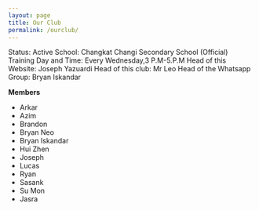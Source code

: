 ```yaml
---
layout: page
title: Our Club 
permalink: /ourclub/
---
```


Status: Active
School: Changkat Changi Secondary School (Official)
Training Day and Time: Every Wednesday,3 P.M-5.P.M
Head of this Website: Joseph Yazuardi
Head of this club: Mr Leo
Head of the Whatsapp Group: Bryan Iskandar

**Members**
<ul>
<li>Arkar</li>
<li>Azim</li>
<li>Brandon</li>
<li>Bryan Neo</li>
<li>Bryan Iskandar</li>
<li>Hui Zhen</li>
<li>Joseph</li>
<li>Lucas</li>
<li>Ryan</li>
<li>Sasank</li>
<li>Su Mon</li>
<li>Jasra</li>
</ul>



